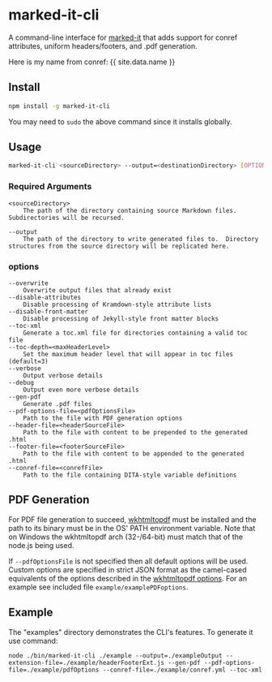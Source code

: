 # marked-it-cli

A command-line interface for [marked-it](https://github.com/grant-g/marked-it "marked-it Git repo") that adds support for conref attributes, uniform headers/footers, and .pdf generation.

Here is my name from conref: {{ site.data.name }}

## Install

``` bash
npm install -g marked-it-cli
```

You may need to ```sudo``` the above command since it installs globally.

## Usage

```bash
marked-it-cli <sourceDirectory> --output=<destinationDirectory> [OPTIONS]
```

### Required Arguments
```
<sourceDirectory>
	The path of the directory containing source Markdown files.  Subdirectories will be recursed.
	
--output
	The path of the directory to write generated files to.  Directory structures from the source directory will be replicated here.
```

### options
```
--overwrite
	Overwrite output files that already exist
--disable-attributes
	Disable processing of Kramdown-style attribute lists
--disable-front-matter
	Disable processing of Jekyll-style front matter blocks
--toc-xml
	Generate a toc.xml file for directories containing a valid toc file
--toc-depth=<maxHeaderLevel>
	Set the maximum header level that will appear in toc files (default=3)
--verbose
	Output verbose details
--debug
	Output even more verbose details
--gen-pdf
	Generate .pdf files
--pdf-options-file=<pdfOptionsFile>
	Path to the file with PDF generation options
--header-file=<headerSourceFile>
	Path to the file with content to be prepended to the generated .html
--footer-file=<footerSourceFile>
	Path to the file with content to be appended to the generated .html
--conref-file=<conrefFile>
	Path to the file containing DITA-style variable definitions
```

## PDF Generation

For PDF file generation to succeed, [wkhtmltopdf](http://wkhtmltopdf.org/ "wkhtmltopdf home") must be installed and the path to its binary must be in the OS' PATH environment variable.  Note that on Windows the wkhtmltopdf arch (32-/64-bit) must match that of the node.js being used.

If ```--pdfOptionsFile``` is not specified then all default options will be used.  Custom options are specified in strict JSON format as the camel-cased equivalents of the options described in the [wkhtmltopdf options](http://wkhtmltopdf.org/usage/wkhtmltopdf.txt).  For an example see included file ```example/examplePDFoptions```.

## Example

The "examples" directory demonstrates the CLI's features.  To generate it use command:
```
node ./bin/marked-it-cli ./example --output=./exampleOutput --extension-file=./example/headerFooterExt.js --gen-pdf --pdf-options-file=./example/pdfOptions --conref-file=./example/conref.yml --toc-xml
```
